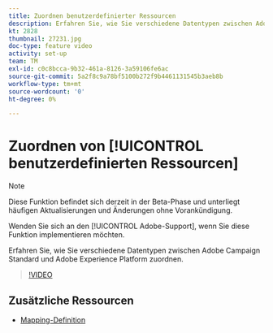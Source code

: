 ```yaml
---
title: Zuordnen benutzerdefinierter Ressourcen
description: Erfahren Sie, wie Sie verschiedene Datentypen zwischen Adobe Campaign Standard (ACS) und Adobe Experience Platform (AEP) zuordnen.
kt: 2828
thumbnail: 27231.jpg
doc-type: feature video
activity: set-up
team: TM
exl-id: c0c8bcca-9b32-461a-8126-3a59106fe6ac
source-git-commit: 5a2f8c9a78bf5100b272f9b4461131545b3aeb8b
workflow-type: tm+mt
source-wordcount: '0'
ht-degree: 0%

---
```


# Zuordnen von [!UICONTROL benutzerdefinierten Ressourcen]

>[!NOTE]
>
>Diese Funktion befindet sich derzeit in der Beta-Phase und unterliegt häufigen Aktualisierungen und Änderungen ohne Vorankündigung.
>
>Wenden Sie sich an den [!UICONTROL Adobe-Support], wenn Sie diese Funktion implementieren möchten.

Erfahren Sie, wie Sie verschiedene Datentypen zwischen Adobe Campaign Standard und Adobe Experience Platform zuordnen.

>[!VIDEO](https://video.tv.adobe.com/v/27231?quality=12)

## Zusätzliche Ressourcen

* [Mapping-Definition](https://docs.adobe.com/content/help/en/campaign-standard/using/administrating/mapping-campaign-and-aep-data/aep-mapping-definition.html)
